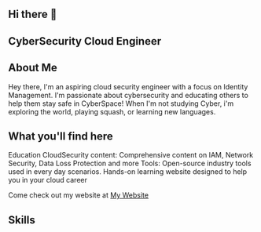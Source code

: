 ## Hi there 👋

## CyberSecurity Cloud Engineer



## About Me

Hey there, I'm an aspiring cloud security engineer with a focus on Identity Management. I'm passionate about cybersecurity and educating others to help them stay safe in CyberSpace!
When I'm not studying Cyber, i'm exploring the world, playing squash, or learning new languages.

## What you'll find here

Education CloudSecurity content: Comprehensive content on IAM, Network Security, Data Loss Protection and more
Tools: Open-source industry tools used in every day scenarios. Hands-on learning website designed to help you in your cloud career

Come check out my website at [My Website](www.jamieclamp.com)

## Skills



